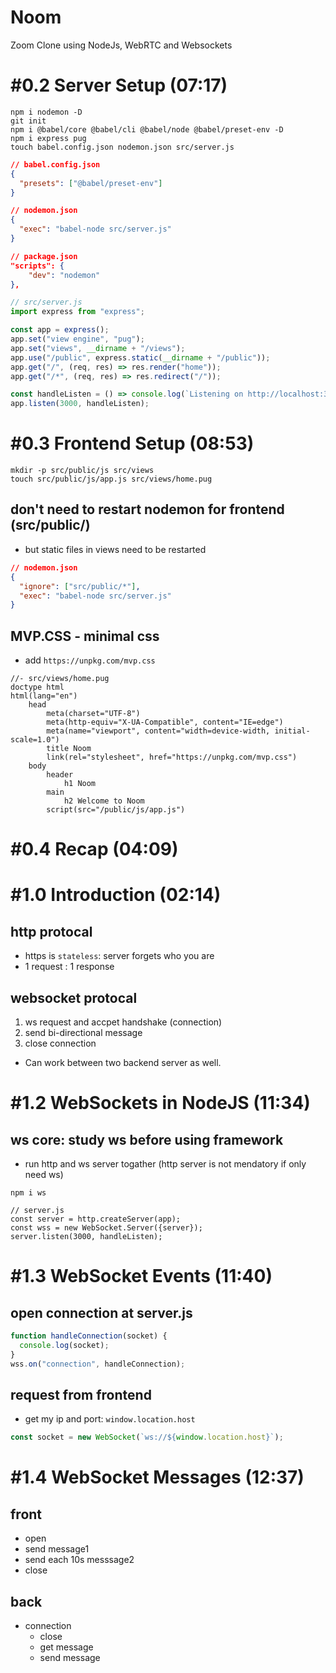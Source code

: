 # Noom

Zoom Clone using NodeJs, WebRTC and Websockets

# #0.2 Server Setup (07:17)

```
npm i nodemon -D
git init
npm i @babel/core @babel/cli @babel/node @babel/preset-env -D
npm i express pug
touch babel.config.json nodemon.json src/server.js
```

```json
// babel.config.json
{
  "presets": ["@babel/preset-env"]
}

// nodemon.json
{
  "exec": "babel-node src/server.js"
}

// package.json
"scripts": {
    "dev": "nodemon"
},
```

```js
// src/server.js
import express from "express";

const app = express();
app.set("view engine", "pug");
app.set("views", __dirname + "/views");
app.use("/public", express.static(__dirname + "/public"));
app.get("/", (req, res) => res.render("home"));
app.get("/*", (req, res) => res.redirect("/"));

const handleListen = () => console.log(`Listening on http://localhost:3000`);
app.listen(3000, handleListen);
```

# #0.3 Frontend Setup (08:53)

```
mkdir -p src/public/js src/views
touch src/public/js/app.js src/views/home.pug
```

## don't need to restart nodemon for frontend (src/public/)

- but static files in views need to be restarted

```json
// nodemon.json
{
  "ignore": ["src/public/*"],
  "exec": "babel-node src/server.js"
}
```

## MVP.CSS - minimal css

- add `https://unpkg.com/mvp.css`

```pug
//- src/views/home.pug
doctype html
html(lang="en")
    head
        meta(charset="UTF-8")
        meta(http-equiv="X-UA-Compatible", content="IE=edge")
        meta(name="viewport", content="width=device-width, initial-scale=1.0")
        title Noom
        link(rel="stylesheet", href="https://unpkg.com/mvp.css")
    body
        header
            h1 Noom
        main
            h2 Welcome to Noom
        script(src="/public/js/app.js")
```

# #0.4 Recap (04:09)

# #1.0 Introduction (02:14)

## http protocal

- https is `stateless`: server forgets who you are
- 1 request : 1 response

## websocket protocal

1. ws request and accpet handshake (connection)
2. send bi-directional message
3. close connection

- Can work between two backend server as well.

# #1.2 WebSockets in NodeJS (11:34)

## ws core: study ws before using framework

- run http and ws server togather (http server is not mendatory if only need ws)

```
npm i ws

// server.js
const server = http.createServer(app);
const wss = new WebSocket.Server({server});
server.listen(3000, handleListen);
```

# #1.3 WebSocket Events (11:40)

## open connection at server.js

```js
function handleConnection(socket) {
  console.log(socket);
}
wss.on("connection", handleConnection);
```

## request from frontend

- get my ip and port: `window.location.host`

```js
const socket = new WebSocket(`ws://${window.location.host}`);
```

# #1.4 WebSocket Messages (12:37)

## front

- open
- send message1
- send each 10s messsage2
- close

## back

- connection
  - close
  - get message
  - send message
